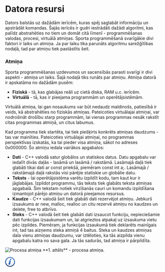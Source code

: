 # Datora resursi

Dators balstās uz dažādām ierīcēm, kuras spēj saglabāt informāciju un apstrādāt komandas. Šajās ierīcēs ir gudri iestrādāti dažādi algoritmi, kas palīdz abstrahēties no tiem un domāt citā līmenī - programmēšanas valodas, procesi, virtuālā atmiņas. Sporta programmēšanā svarīgākie divi faktori ir laiks un atmiņa. Ja par laiku tika parunāts algoritmu sarežģītības nodaļā, tad par atmiņu tiek pastāstīts šeit.

### Atmiņa

Sporta programmēšanas uzdevumos un sacensībās parasti svarīgi ir divi aspekti - atmiņa un laiks. Šajā nodaļā tiks runāts par atmiņu. Atmiņa  datorā ir apskatāma no dažādām pusēm:

- **Fiziskā** - tā, kas glabājas reāli uz cietā diska, RAM u.c. ierīcēm.
- **Virtuālā** - tā, kas ir pieejama programmām un operētājsistēmām.

Virtuālā atmiņa, lai gan nosaukums var būt nedaudz maldinošs, patiesībā ir veids, kā abstrahēties no fiziskās atmiņas. Pateicoties virtuālajai atmiņai, var nodrošināt drošību starp programmām, lai vienas programmas nesāk rakstīt citas programmas atmiņā, un citus labumus.

Kad programma tiek startēta, tai tiek piešķirts konkrēts atmiņas daudzums - tas var mainīties. Pateicoties virtuālajai atmiņai, no programmas perspektīvas izskatās, ka tai pieder visa atmiņa, sākot no adreses 0x000000. Šo atmiņu iedala vairākos apgabalos:

- **Dati** - C++ valodā satur globālos un statiskos datus. Datu apgabalu var iedalīt divās daļās - lasāmā un lasāmā / rakstāmā. Lasāmajā daļā tiek glabāti tikai dati ar const priekšā, piemēram const int a;. Lasāmajā / rakstāmajā daļā rakstās visi pārējie statiskie un globālie datu.
- **Teksts** - lai operētājsistēma varētu izpildīt kodu, tam kaut kur ir jāglabājas. Izpildot programmu, tās teksts tiek glabāts teksta atmiņas apgabalā. Šim tekstam notiek virzīšanās cauri un komandu izpildīšana izmantojot pārējo atmiņu un datorā pieejamos resursus.
- **Kaudze** - C++ valodā šeit tiek glabāti dati rezervējot atmiņu. Jebkurš izsaukums ar new, malloc, realloc un citu rezervē atmiņu no kaudzes un delete, free to atbrīvo.
- **Steks** - C++ valodā šeit tiek glabāti dati izsaucot funkciju, nepieciešamie dati funkcijas izsaukumam un, lai atgrieztos atpakaļ uz izsaukuma vietu pēc izpildes. Piemēram, ja funkcijas izsaukumā tiek deklarēts mainīgais int, tad tas aizņems steka atmiņā 4 baitus. Steka un kaudzes atmiņas dala vienu atmiņas daudzumu, var iztēloties, ka tās aizpilda vienu apgabalu katra no sava gala. Ja tās sadurās, tad atmiņa ir pārpildīta.


<img alt="Procesa atmiņa" src="/media/theory/atmina.png"/>
**1. attēls** - procesa atmiņa.


<a href="http://en.wikipedia.org/wiki/Data_segment" target="_blank">![Vairāk informācija](/media/theory/information.png)</a>